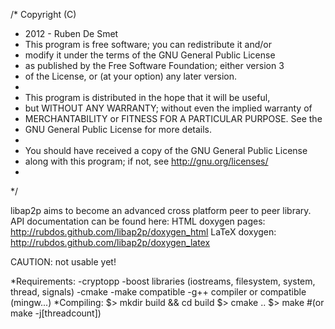 /* Copyright (C) 
* 2012 - Ruben De Smet
* This program is free software; you can redistribute it and/or
* modify it under the terms of the GNU General Public License
* as published by the Free Software Foundation; either version 3
* of the License, or (at your option) any later version.
* 
* This program is distributed in the hope that it will be useful,
* but WITHOUT ANY WARRANTY; without even the implied warranty of
* MERCHANTABILITY or FITNESS FOR A PARTICULAR PURPOSE.  See the
* GNU General Public License for more details.
* 
* You should have received a copy of the GNU General Public License
* along with this program; if not, see <http://gnu.org/licenses/>
* 
*/

libap2p aims to become an advanced cross platform peer to peer library.
API documentation can be found here:
HTML doxygen pages: http://rubdos.github.com/libap2p/doxygen_html
LaTeX doxygen: http://rubdos.github.com/libap2p/doxygen_latex

CAUTION: not usable yet!

*Requirements:
    -cryptopp
    -boost libraries (iostreams, filesystem, system, thread, signals)
    -cmake
    -make compatible
    -g++ compiler or compatible (mingw...)
*Compiling:
    $> mkdir build && cd build
    $> cmake ..
    $> make #(or make -j[threadcount])
